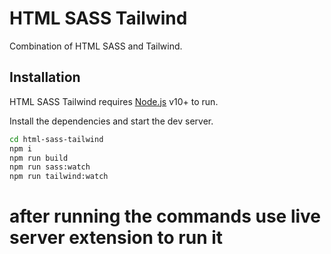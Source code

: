 # HTML SASS Tailwind

Combination of HTML SASS and Tailwind.

## Installation

HTML SASS Tailwind requires [Node.js](https://nodejs.org/) v10+ to run.

Install the dependencies and start the dev server.

```sh
cd html-sass-tailwind
npm i
npm run build
npm run sass:watch
npm run tailwind:watch
```

# after running the commands use live server extension to run it
